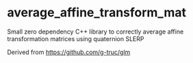 # average_affine_transform_mat
Small zero dependency C++ library to correctly average affine transformation matrices using quaternion SLERP

Derived from https://github.com/g-truc/glm